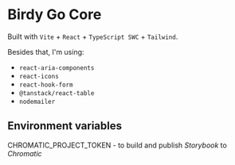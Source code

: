 # Birdy Go Core

Built with `Vite` + `React` + `TypeScript SWC` + `Tailwind`. 

Besides that, I'm using:
- `react-aria-components`
- `react-icons`
- `react-hook-form`
- `@tanstack/react-table`
- `nodemailer`

## Environment variables

CHROMATIC_PROJECT_TOKEN - to build and publish *Storybook* to *Chromatic*